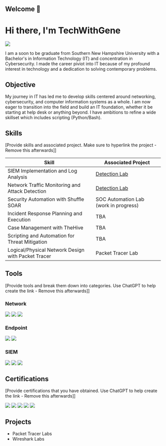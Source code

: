 ## Welcome 👋
# Hi there, I'm TechWithGene
<a href="https://linkedin.com/in/eugenechoi22/"><img src="https://img.shields.io/badge/-LinkedIn-0072b1?&style=for-the-badge&logo=linkedin&logoColor=white" /></a>

I am a soon to be graduate from Southern New Hampshire University with a Bachelor's in Information Technology (IT) and concentration in Cybersecurity. I made the career piviot into IT because of my profound interest in technology and a dedication to solving contemporary problems.

## Objective

My journey in IT has led me to develop skills centered around networking, cybersecurity, and computer information systems as a whole. I am now eager to transition into the field and build an IT foundation, whether it be starting at help desk or anything beyond. I have ambitions to refine a wide skillset which includes scripting (Python/Bash). 

## Skills
[Provide skills and associated project. Make sure to hyperlink the project - Remove this afterwards]]

| Skill                                         | Associated Project         |
|-----------------------------------------------|----------------------------|
| SIEM Implementation and Log Analysis          | <a href="https://google.com">Detection Lab</a>|
| Network Traffic Monitoring and Attack Detection | <a href="https://google.com">Detection Lab</a>|
| Security Automation with Shuffle SOAR         | SOC Automation Lab (work in progress)|
| Incident Response Planning and Execution      | TBA |
| Case Management with TheHive                  | TBA |
| Scripting and Automation for Threat Mitigation | TBA |
| Logical/Physical Network Design with Packet Tracer | Packet Tracer Lab |

## Tools
[Provide tools and break them down into categories. Use ChatGPT to help create the link - Remove this afterwards]]

### Network
<div>
    <img src="https://img.shields.io/badge/-Wireshark-1679A7?&style=for-the-badge&logo=Wireshark&logoColor=white" />
    <img src="https://img.shields.io/badge/-Packet_Tracer-EF3B2D?&style=for-the-badge&logo=Suricata&logoColor=white" />
    <img src="https://img.shields.io/badge/-Zeek-777BB4?&style=for-the-badge&logo=Zeek&logoColor=white" />
</div>

### Endpoint
<div>
    <img src="https://img.shields.io/badge/-Microsoft_Defender_for_Endpoint-00A4EF?&style=for-the-badge&logo=Microsoft&logoColor=white" />
    <img src="https://img.shields.io/badge/-Velociraptor-4B275F?&style=for-the-badge&logo=Velociraptor&logoColor=white" />
</div>

### SIEM
<div>
    <img src="https://img.shields.io/badge/-Microsoft_Sentinel-0078D4?&style=for-the-badge&logo=Microsoft&logoColor=white" />
    <img src="https://img.shields.io/badge/-Splunk-000000?&style=for-the-badge&logo=Splunk&logoColor=white" />
    <img src="https://img.shields.io/badge/-Elastic-005571?&style=for-the-badge&logo=Elastic&logoColor=white" />
</div>

## Certifications
[Provide certifications that you have obtained. Use ChatGPT to help create the link - Remove this afterwards]]
<div>
<img src="https://img.shields.io/badge/-Security%2B-FF0000?&style=for-the-badge&logo=CompTIA&logoColor=white" />
<img src="https://img.shields.io/badge/-Network%2B-007ACC?&style=for-the-badge&logo=CompTIA&logoColor=white" />
<img src="https://img.shields.io/badge/-A%2B(work_in_progress)-4D4D4D?&style=for-the-badge&logo=CompTIA&logoColor=white" />
<img src="https://img.shields.io/badge/-CySA%2B(work_in_progress)-006400?&style=for-the-badge&logoColor=white" />
<img src="https://img.shields.io/badge/-SavedSpace-000080?&style=for-the-badge&logoColor=white" />
</div>

## Projects
- Packet Tracer Labs
- Wireshark Labs
